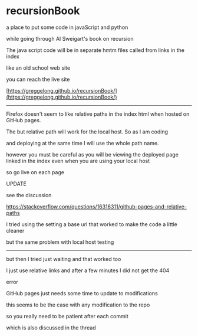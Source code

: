 # recursionBook

a place to put some code in javaScript and python

while going through Al Sweigart's book on recursion

The java script code will be in separate hmtm files called from links in the index

like an old school web site

you can reach the live site

[https://greggelong.github.io/recursionBook/](https://greggelong.github.io/recursionBook/)

--------

Firefox doesn't seem to like relative paths in the index html when hosted on GitHub pages.  

The but relative path will work for the local host.  So as I am coding 

and deploying at the same time I will use the whole path name.

however you must be careful as you will be viewing the deployed page linked in the index even when you are using your local host 

so go live on each page 


UPDATE

see the discussion

https://stackoverflow.com/questions/16316311/github-pages-and-relative-paths

I tried using the setting a base url that worked to make the code a little cleaner

but the same problem with local host testing

****

but then I tried just waiting and that worked too

I just use relative links and after a few minutes I did not get the 404

error

GitHub pages just needs some time to update to modifications 

this seems to be the case with any modification to the repo

so you really need to be patient after each commit

which is also discussed in the thread

